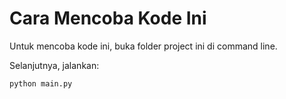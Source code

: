 # Cara Mencoba Kode Ini

Untuk mencoba kode ini, buka folder project ini di command line.

Selanjutnya, jalankan:

```
python main.py
```
